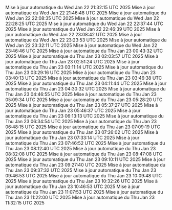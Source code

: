 Mise à jour automatique du Wed Jan 22 21:32:15 UTC 2025
Mise à jour automatique du Wed Jan 22 21:46:48 UTC 2025
Mise à jour automatique du Wed Jan 22 22:08:35 UTC 2025
Mise à jour automatique du Wed Jan 22 22:28:25 UTC 2025
Mise à jour automatique du Wed Jan 22 22:37:44 UTC 2025
Mise à jour automatique du Wed Jan 22 22:46:39 UTC 2025
Mise à jour automatique du Wed Jan 22 23:08:42 UTC 2025
Mise à jour automatique du Wed Jan 22 23:23:53 UTC 2025
Mise à jour automatique du Wed Jan 22 23:32:11 UTC 2025
Mise à jour automatique du Wed Jan 22 23:46:46 UTC 2025
Mise à jour automatique du Thu Jan 23 00:43:32 UTC 2025
Mise à jour automatique du Thu Jan 23 02:03:57 UTC 2025
Mise à jour automatique du Thu Jan 23 02:51:24 UTC 2025
Mise à jour automatique du Thu Jan 23 03:11:14 UTC 2025
Mise à jour automatique du Thu Jan 23 03:29:16 UTC 2025
Mise à jour automatique du Thu Jan 23 03:40:13 UTC 2025
Mise à jour automatique du Thu Jan 23 03:46:38 UTC 2025
Mise à jour automatique du Thu Jan 23 04:11:44 UTC 2025
Mise à jour automatique du Thu Jan 23 04:30:32 UTC 2025
Mise à jour automatique du Thu Jan 23 04:46:55 UTC 2025
Mise à jour automatique du Thu Jan 23 05:09:34 UTC 2025
Mise à jour automatique du Thu Jan 23 05:28:20 UTC 2025
Mise à jour automatique du Thu Jan 23 05:37:27 UTC 2025
Mise à jour automatique du Thu Jan 23 05:46:37 UTC 2025
Mise à jour automatique du Thu Jan 23 06:13:13 UTC 2025
Mise à jour automatique du Thu Jan 23 06:34:54 UTC 2025
Mise à jour automatique du Thu Jan 23 06:48:15 UTC 2025
Mise à jour automatique du Thu Jan 23 07:09:19 UTC 2025
Mise à jour automatique du Thu Jan 23 07:26:02 UTC 2025
Mise à jour automatique du Thu Jan 23 07:33:14 UTC 2025
Mise à jour automatique du Thu Jan 23 07:46:52 UTC 2025
Mise à jour automatique du Thu Jan 23 08:12:40 UTC 2025
Mise à jour automatique du Thu Jan 23 08:32:08 UTC 2025
Mise à jour automatique du Thu Jan 23 08:47:08 UTC 2025
Mise à jour automatique du Thu Jan 23 09:10:11 UTC 2025
Mise à jour automatique du Thu Jan 23 09:27:40 UTC 2025
Mise à jour automatique du Thu Jan 23 09:37:32 UTC 2025
Mise à jour automatique du Thu Jan 23 09:46:53 UTC 2025
Mise à jour automatique du Thu Jan 23 10:09:48 UTC 2025
Mise à jour automatique du Thu Jan 23 10:32:26 UTC 2025
Mise à jour automatique du Thu Jan 23 10:46:53 UTC 2025
Mise à jour automatique du Thu Jan 23 11:07:53 UTC 2025
Mise à jour automatique du Thu Jan 23 11:22:00 UTC 2025
Mise à jour automatique du Thu Jan 23 11:32:15 UTC 2025
